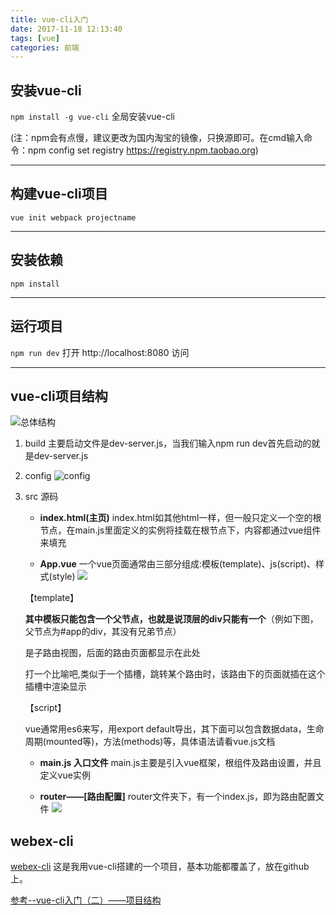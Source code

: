 ```yaml
---
title: vue-cli入门
date: 2017-11-18 12:13:40
tags: [vue]
categories: 前端
---
```


## 安装vue-cli

`npm install -g vue-cli` 全局安装vue-cli

(注：npm会有点慢，建议更改为国内淘宝的镜像，只换源即可。在cmd输入命令：npm config set registry https://registry.npm.taobao.org)

---

## 构建vue-cli项目

`vue init webpack projectname`

---

## 安装依赖
`npm install`

---
## 运行项目

`npm run dev`
打开 http://localhost:8080 访问

---

## vue-cli项目结构

![总体结构](http://upload-images.jianshu.io/upload_images/5700710-cebf33ac17019737.png?imageMogr2/auto-orient/strip%7CimageView2/2/w/1240)

1. build
主要启动文件是dev-server.js，当我们输入npm run dev首先启动的就是dev-server.js

2. config
![config](http://upload-images.jianshu.io/upload_images/5700710-81ac9bc6b912d0fc.png?imageMogr2/auto-orient/strip%7CimageView2/2/w/1240)

3. src 源码
    -  **index.html(主页)**
    index.html如其他html一样，但一般只定义一个空的根节点，在main.js里面定义的实例将挂载在根节点下，内容都通过vue组件来填充

    - **App.vue**
    一个vue页面通常由三部分组成:模板(template)、js(script)、样式(style)
    ![](http://upload-images.jianshu.io/upload_images/5700710-6b6087ca3510a257.png?imageMogr2/auto-orient/strip%7CimageView2/2/w/1240)

    【template】

    **其中模板只能包含一个父节点，也就是说顶层的div只能有一个**（例如下图，父节点为#app的div，其没有兄弟节点）

    <router-view></router-view>是子路由视图，后面的路由页面都显示在此处

    打一个比喻吧,<router-view>类似于一个插槽，跳转某个路由时，该路由下的页面就插在这个插槽中渲染显示

    【script】

    vue通常用es6来写，用export default导出，其下面可以包含数据data，生命周期(mounted等)，方法(methods)等，具体语法请看vue.js文档

    - **main.js 入口文件**
    main.js主要是引入vue框架，根组件及路由设置，并且定义vue实例

    - **router——[路由配置]**
    router文件夹下，有一个index.js，即为路由配置文件
    ![](http://upload-images.jianshu.io/upload_images/5700710-547eb7db1fbff32f.png?imageMogr2/auto-orient/strip%7CimageView2/2/w/1240)


## webex-cli
[webex-cli](https://github.com/tangwenixng/webex-cli) 这是我用vue-cli搭建的一个项目，基本功能都覆盖了，放在github上。


[参考--vue-cli入门（二）——项目结构](http://www.jianshu.com/p/7006a663fb9f)


